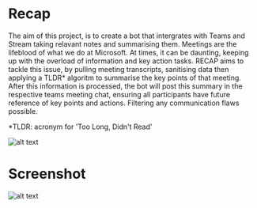 # Recap
The aim of this project, is to create a bot that intergrates with Teams and Stream taking relavant notes and summarising them. Meetings are the lifeblood of what we do at Microsoft. At times, it can be daunting, keeping up with the overload of information and key action tasks. RECAP aims to tackle this issue, by pulling meeting transcripts, sanitising data then applying a TLDR* algoritm to summarise the key points of that meeting. After this information is processed, the bot will post this summary in the respective teams meeting chat, ensuring all participants have future reference of key points and actions. Filtering any communication flaws possible.

*TLDR: acronym for 'Too Long, Didn't Read'

![alt text](https://user-images.githubusercontent.com/28518091/62761254-825f7e80-bac9-11e9-9b7b-0c58881558f5.png)

# Screenshot

![alt text](https://user-images.githubusercontent.com/28518091/62761263-8d1a1380-bac9-11e9-8827-49a6f5ce05e0.PNG)
